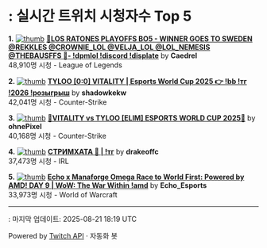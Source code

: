 # : 실시간 트위치 시청자수 Top 5

**1.** [![thumb](https://static-cdn.jtvnw.net/previews-ttv/live_user_caedrel-320x180.jpg)](https://twitch.tv/Caedrel)
**[🔴LOS RATONES PLAYOFFS BO5 - WINNER GOES TO SWEDEN @REKKLES @CROWNIE_LOL @VELJA_LOL @LOL_NEMESIS @THEBAUSFFS 🔴-  !dpmlol !discord !displate](https://twitch.tv/Caedrel)** by **Caedrel**<br>48,910명 시청  - League of Legends

**2.** [![thumb](https://static-cdn.jtvnw.net/previews-ttv/live_user_shadowkekw-320x180.jpg)](https://twitch.tv/shadowkekw)
**[TYLOO [0:0] VITALITY | Esports World Cup 2025 👉 !bb !тг !2026 !розыгрыш](https://twitch.tv/shadowkekw)** by **shadowkekw**<br>42,041명 시청  - Counter-Strike

**3.** [![thumb](https://static-cdn.jtvnw.net/previews-ttv/live_user_ohnepixel-320x180.jpg)](https://twitch.tv/ohnePixel)
**[🔴VITALITY vs TYLOO [ELIM] ESPORTS WORLD CUP 2025🔴](https://twitch.tv/ohnePixel)** by **ohnePixel**<br>40,168명 시청  - Counter-Strike

**4.** [![thumb](https://static-cdn.jtvnw.net/previews-ttv/live_user_drakeoffc-320x180.jpg)](https://twitch.tv/drakeoffc)
**[СТРИМХАТА 🔴 | !тг](https://twitch.tv/drakeoffc)** by **drakeoffc**<br>37,473명 시청  - IRL

**5.** [![thumb](https://static-cdn.jtvnw.net/previews-ttv/live_user_echo_esports-320x180.jpg)](https://twitch.tv/Echo_Esports)
**[Echo x Manaforge Omega Race to World First: Powered by AMD!  DAY 9 | WoW: The War Within !amd](https://twitch.tv/Echo_Esports)** by **Echo_Esports**<br>33,973명 시청  - World of Warcraft


---
: 마지막 업데이트: 2025-08-21 18:19 UTC

Powered by [Twitch API](https://dev.twitch.tv/docs/api/reference) · 자동화 봇